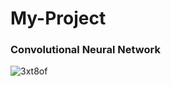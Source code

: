 # My-Project

### Convolutional Neural Network

![3xt8of](https://user-images.githubusercontent.com/55086085/80112609-ea45ee80-859e-11ea-9343-6b35b5060575.gif)
